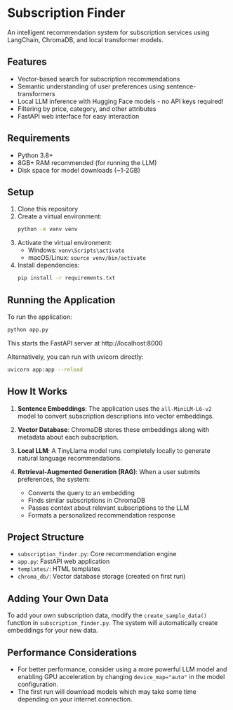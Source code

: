 # Subscription Finder

An intelligent recommendation system for subscription services using LangChain, ChromaDB, and local transformer models.

## Features

- Vector-based search for subscription recommendations
- Semantic understanding of user preferences using sentence-transformers
- Local LLM inference with Hugging Face models - no API keys required!
- Filtering by price, category, and other attributes
- FastAPI web interface for easy interaction

## Requirements

- Python 3.8+
- 8GB+ RAM recommended (for running the LLM)
- Disk space for model downloads (~1-2GB)

## Setup

1. Clone this repository
2. Create a virtual environment:
   ```bash
   python -m venv venv
   ```
3. Activate the virtual environment:
   - Windows: `venv\Scripts\activate`
   - macOS/Linux: `source venv/bin/activate`
4. Install dependencies:
   ```bash
   pip install -r requirements.txt
   ```

## Running the Application

To run the application:

```bash
python app.py
```

This starts the FastAPI server at http://localhost:8000

Alternatively, you can run with uvicorn directly:

```bash
uvicorn app:app --reload
```

## How It Works

1. **Sentence Embeddings**: The application uses the `all-MiniLM-L6-v2` model to convert subscription descriptions into vector embeddings.

2. **Vector Database**: ChromaDB stores these embeddings along with metadata about each subscription.

3. **Local LLM**: A TinyLlama model runs completely locally to generate natural language recommendations.

4. **Retrieval-Augmented Generation (RAG)**: When a user submits preferences, the system:
   - Converts the query to an embedding
   - Finds similar subscriptions in ChromaDB
   - Passes context about relevant subscriptions to the LLM
   - Formats a personalized recommendation response

## Project Structure

- `subscription_finder.py`: Core recommendation engine
- `app.py`: FastAPI web application
- `templates/`: HTML templates
- `chroma_db/`: Vector database storage (created on first run)

## Adding Your Own Data

To add your own subscription data, modify the `create_sample_data()` function in `subscription_finder.py`. The system will automatically create embeddings for your new data.

## Performance Considerations

- For better performance, consider using a more powerful LLM model and enabling GPU acceleration by changing `device_map="auto"` in the model configuration.
- The first run will download models which may take some time depending on your internet connection.
